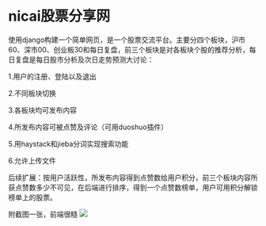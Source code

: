 nicai股票分享网
=====================================
使用django构建一个简单网页，是一个股票交流平台。主要分四个板块，沪市60、深市00、创业板30和每日复盘，前三个板块是对各板块个股的推荐分析，每日复盘是每日股市分析及次日走势预测大讨论：

1.用户的注册、登陆以及退出

2.不同板块切换

3.各板块均可发布内容

4.所发布内容可被点赞及评论（可用duoshuo插件）

5.用haystack和jieba分词实现搜索功能

6.允许上传文件

后续扩展：按用户活跃性，所发布内容得到点赞数给用户积分，前三个板块内容所获点赞数多少不可见，在后端进行排序，得到一个点赞数榜单，用户可用积分解锁榜单上的股票。

附截图一张，前端很糙
![](https://github.com/guanyibing/django-web/raw/master/upload_imgs/web.jpg)
